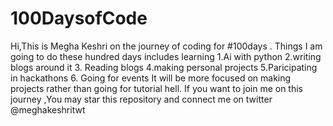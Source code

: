 # 100DaysofCode
Hi,This is  Megha Keshri on the journey of coding for #100days .
Things I am going to do these hundred days includes learning 
1.Ai with python
2.writing blogs around it 
3. Reading blogs
4.making personal projects
5.Paricipating in hackathons
6. Going for events
It will be more focused on making projects rather than going for tutorial hell. 
If you want to join me on this journey ,You may star this repository and connect me on twitter @meghakeshritwt
